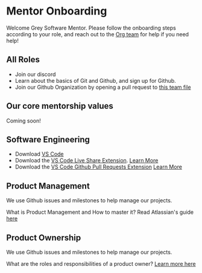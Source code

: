 # Mentor Onboarding

Welcome Grey Software Mentor. Please follow the onboarding steps according to your role, and reach out to the [Org team](https://github.com/grey-software/org/blob/master/Team.md) for help if you need help!

## All Roles

- Join our discord 
- Learn about the basics of Git and Github, and sign up for Github. 
- Join our Github Organization by opening a pull request to [this team file](https://github.com/grey-software/org/blob/master/Team.md)

## Our core mentorship values

Coming soon!

## Software Engineering


- Download [VS Code](https://code.visualstudio.com/)
- Download the [VS Code Live Share Extension](https://marketplace.visualstudio.com/items?itemName=MS-vsliveshare.vsliveshare). [Learn More](https://www.youtube.com/watch?v=fWXe1HQ1wVA)
- Download the [VS Code Github Pull Requests Extension](https://marketplace.visualstudio.com/items?itemName=GitHub.vscode-pull-request-github) [Learn More](https://code.visualstudio.com/blogs/2018/09/10/introducing-github-pullrequests)


## Product Management 

We use Github issues and milestones to help manage our projects. 

What is Product Management and How to master it? Read Atlassian's guide [here](https://angel.co/company/techshift-alliance/jobs/785592-tech-non-profit-board-member) 

## Product Ownership

We use Github issues and milestones to help manage our projects. 

What are the roles and responsibilities of a product owner? [Learn more here](https://www.lucidchart.com/blog/product-owner-roles-and-responsibilities)

